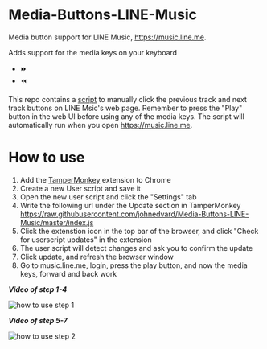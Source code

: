 # Media-Buttons-LINE-Music
Media button support for LINE Music, https://music.line.me.

Adds support for the media keys on your keyboard
- :fast_forward:
- :rewind:

This repo contains a [script](https://github.com/johnedvard/Media-Buttons-LINE-Music/blob/master/index.js) to manually click the previous track and next track buttons on LINE Msic's web page. Remember to press the "Play" button in the web UI before using any of the media keys. The script will automatically run when you open https://music.line.me.

# How to use

1. Add the [TamperMonkey](https://chrome.google.com/webstore/detail/tampermonkey/dhdgffkkebhmkfjojejmpbldmpobfkfo) extension to Chrome
2. Create a new User script and save it
3. Open the new user script and click the "Settings" tab
4. Write the following url under the Update section in TamperMonkey
https://raw.githubusercontent.com/johnedvard/Media-Buttons-LINE-Music/master/index.js
5. Click the extenstion icon in the top bar of the browser, and click "Check for userscript updates" in the extension
6. The user script will detect changes and ask you to confirm the update
7. Click update, and refresh the browser window
8. Go to music.line.me, login, press the play button, and now the media keys, forward and back work


___Video of step 1-4___

![how to use step 1](https://github.com/johnedvard/Media-Buttons-LINE-Music/blob/master/how%20to%20use%20step%201.gif?raw=true)


___Video of step 5-7___

![how to use step 2](https://github.com/johnedvard/Media-Buttons-LINE-Music/blob/master/how%20to%20use%20step%202.gif?raw=true)

